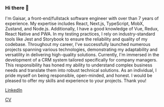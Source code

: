 ### Hi there 👋

I'm Gaisar, a front-end/fullstack software engineer with over than 7 years of experience. My expertise includes React, Next.js, TypeScript, MobX, Zustand, and Node.js. Additionally, I have a good knowledge of Vue, Redux, React Native and PWA. 
In my testing practices, I rely on industry-standard tools like Jest and Storybook to ensure the reliability and quality of my codebase. Throughout my career, I've successfully launched numerous projects spanning various technologies, demonstrating my adaptability and versatility in delivering high-quality solutions.
Currently, I'm immersed in the development of a CRM system tailored specifically for company managers. This responsibility has honed my ability to understand complex business needs and translate them into robust technical solutions.
As an individual, I pride myself on being responsible, open-minded, and honest. I would be pleased to offer my skills and experience to your projects. Thank you!

[LinkedIn](https://www.linkedin.com/in/gaisdav)

[CV](https://drive.google.com/file/d/1cNiuleGjOFRFsLjaXCSAzT-wmbd2FHnn/view?usp=drive_link)


<!--
**gaisdav/gaisdav** is a ✨ _special_ ✨ repository because its `README.md` (this file) appears on your GitHub profile.

Here are some ideas to get you started:

- 🔭 I’m currently working on ...
- 🌱 I’m currently learning ...
- 👯 I’m looking to collaborate on ...
- 🤔 I’m looking for help with ...
- 💬 Ask me about ...
- 📫 How to reach me: ...
- 😄 Pronouns: ...
- ⚡ Fun fact: ...
-->
